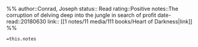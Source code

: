 %%
author::Conrad, Joseph
status:: Read
rating::Positive
notes::The corruption of delving deep into the jungle in search of profit
date-read::20180630
link:: [[1 notes/11 media/111 books/Heart of Darkness|link]]
%%

`=this.notes`